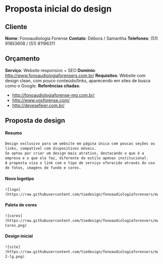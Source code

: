 Proposta inicial do design
==========================

Cliente
-------

**Nome**: Fonoaudiologia Forense
**Contato**: Débora / Samantha
**Telefones**: (51) 91853608 / (51) 81196311

Orçamento
---------

**Serviço**: Website responsivo + SEO
**Domínio**: http://www.fonoaudiologiaforensers.com.br/
**Requisitos**: Website com design clean, com pouco conteúdo/links, aparecendo em sites de busca como o Google.
**Referências citadas**: 
- http://fonoaudiologiaforense-mg.com.br/
- http://www.voxforense.com/
- http://devesefeier.com.br/

Proposta de design
------------------

#### Resumo

	Design exclusivo para um website em página única com poucas seções ou links, compatível com dispositivos móveis.
	Se optou por criar um design mais atrativo, destacando o que é a empresa e o que ela faz, diferente do estilo apenas institucional.
	A proposta visa o link com o tipo de serviço oferecido através do uso de fotos, imagens de fundo e cores.

#### Novo logotipo

	![logo](https://raw.githubusercontent.com/tiedesign/fonoaudiologiaforensers/master/Proposta/Logo.png)

#### Paleta de cores

	![cores](https://raw.githubusercontent.com/tiedesign/fonoaudiologiaforensers/master/Proposta/Paleta-Cores.png)

#### Design inicial

	![site](https://raw.githubusercontent.com/tiedesign/fonoaudiologiaforensers/master/Proposta/FonoaudiologiaForenseRSWebsite-2-lg.png)

